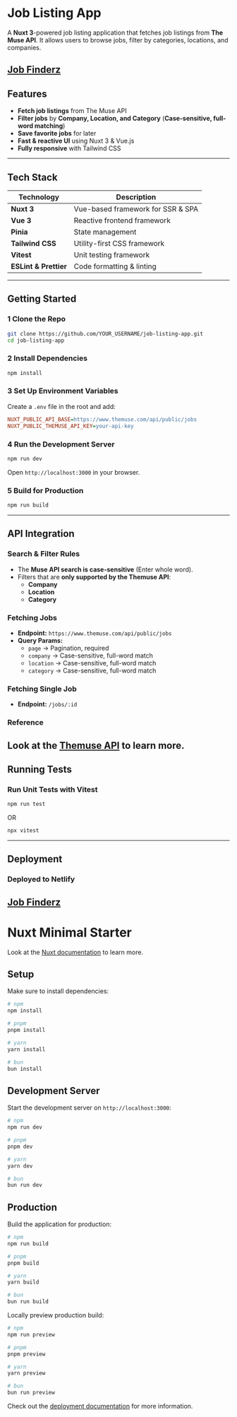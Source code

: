 # Job Listing App  

A **Nuxt 3**-powered job listing application that fetches job listings from **The Muse API**. It allows users to browse jobs, filter by categories, locations, and companies.  

## [Job Finderz](https://job-finderz.netlify.app/)

## Features  

- **Fetch job listings** from The Muse API  
- **Filter jobs** by **Company, Location, and Category** (**Case-sensitive, full-word matching**)  
- **Save favorite jobs** for later  
- **Fast & reactive UI** using Nuxt 3 & Vue.js  
- **Fully responsive** with Tailwind CSS  

---

## Tech Stack  

| Technology    | Description |
|--------------|------------|
| **Nuxt 3**   | Vue-based framework for SSR & SPA |
| **Vue 3**    | Reactive frontend framework |
| **Pinia**    | State management |
| **Tailwind CSS** | Utility-first CSS framework |
| **Vitest**   | Unit testing framework |
| **ESLint & Prettier** | Code formatting & linting |

---

## Getting Started  

### 1️ Clone the Repo  
```sh
git clone https://github.com/YOUR_USERNAME/job-listing-app.git
cd job-listing-app
```  

### 2️ Install Dependencies  
```sh
npm install
```  

### 3️ Set Up Environment Variables  
Create a `.env` file in the root and add:  

```ini
NUXT_PUBLIC_API_BASE=https://www.themuse.com/api/public/jobs
NUXT_PUBLIC_THEMUSE_API_KEY=your-api-key
```  

### 4️ Run the Development Server  
```sh
npm run dev
```  
Open `http://localhost:3000` in your browser.  

### 5️ Build for Production  
```sh
npm run build
```  
---

## API Integration  

### **Search & Filter Rules**  
- The **Muse API search is case-sensitive** (Enter whole word).  
- Filters that are **only supported by the Themuse API**:
  - **Company**  
  - **Location**  
  - **Category**  

### **Fetching Jobs**  
- **Endpoint:** `https://www.themuse.com/api/public/jobs`  
- **Query Params:**  
  - `page` → Pagination, required  
  - `company` → Case-sensitive, full-word match  
  - `location` → Case-sensitive, full-word match  
  - `category` → Case-sensitive, full-word match  

### **Fetching Single Job**  
- **Endpoint:** `/jobs/:id`

### **Reference**  
Look at the [Themuse API](https://www.themuse.com/developers/api/v2) to learn more.  
---

## Running Tests  

### Run Unit Tests with Vitest  
```sh
npm run test
```
OR
 
```sh
npx vitest
``` 

---

## Deployment  

### Deployed to Netlify  
[Job Finderz](https://job-finderz.netlify.app/)
---

# Nuxt Minimal Starter

Look at the [Nuxt documentation](https://nuxt.com/docs/getting-started/introduction) to learn more.

## Setup

Make sure to install dependencies:

```bash
# npm
npm install

# pnpm
pnpm install

# yarn
yarn install

# bun
bun install
```

## Development Server

Start the development server on `http://localhost:3000`:

```bash
# npm
npm run dev

# pnpm
pnpm dev

# yarn
yarn dev

# bun
bun run dev
```

## Production

Build the application for production:

```bash
# npm
npm run build

# pnpm
pnpm build

# yarn
yarn build

# bun
bun run build
```

Locally preview production build:

```bash
# npm
npm run preview

# pnpm
pnpm preview

# yarn
yarn preview

# bun
bun run preview
```

Check out the [deployment documentation](https://nuxt.com/docs/getting-started/deployment) for more information.
